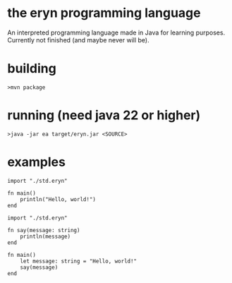 # the eryn programming language

An interpreted programming language made in Java for learning purposes. Currently not finished (and maybe never will be).

# building
``>mvn package``

# running (need java 22 or higher)
``>java -jar ea target/eryn.jar <SOURCE>``

# examples
```
import "./std.eryn"

fn main()
    println("Hello, world!")
end
```

```
import "./std.eryn"

fn say(message: string)
    println(message)
end

fn main()
    let message: string = "Hello, world!"
    say(message)
end
```
